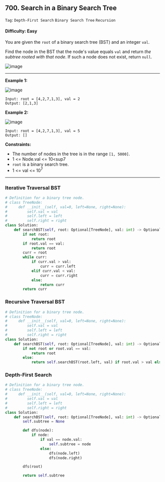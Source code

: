 ## 700. Search in a Binary Search Tree

```Tag```: ```Depth-First Search``` ```Binary Search Tree``` ```Recursion```

#### Difficulty: Easy

You are given the ```root``` of a binary search tree (BST) and an integer ```val```.

Find the node in the BST that the node's value equals ```val``` and return _the subtree rooted with that node_. If such a node does not exist, return ```null```.

![image](https://user-images.githubusercontent.com/35042430/215680878-adfe86e7-502f-4f8b-86dc-a2ef4ed99a40.png)

---

__Example 1:__

![image](https://assets.leetcode.com/uploads/2021/01/12/tree1.jpg)
```
Input: root = [4,2,7,1,3], val = 2
Output: [2,1,3]
```

__Example 2:__

![image](https://assets.leetcode.com/uploads/2021/01/12/tree2.jpg)
```
Input: root = [4,2,7,1,3], val = 5
Output: []
```

__Constraints:__

- The number of nodes in the tree is in the range ```[1, 5000]```.
- 1 <= Node.val <= 10<sup7</sup>
- ```root``` is a binary search tree.
- 1 <= val <= 10<sup>7</sup>

---

### Iterative Traversal BST
 
```Python
# Definition for a binary tree node.
# class TreeNode:
#     def __init__(self, val=0, left=None, right=None):
#         self.val = val
#         self.left = left
#         self.right = right
class Solution:
    def searchBST(self, root: Optional[TreeNode], val: int) -> Optional[TreeNode]:
        if not root:
            return root
        if root.val == val:
            return root
        curr = root
        while curr:
            if curr.val > val:
                curr = curr.left
            elif curr.val < val:
                curr = curr.right
            else:
                return curr
        return curr
```


### Recursive Traversal BST

```Python
# Definition for a binary tree node.
# class TreeNode:
#     def __init__(self, val=0, left=None, right=None):
#         self.val = val
#         self.left = left
#         self.right = right
class Solution:
    def searchBST(self, root: Optional[TreeNode], val: int) -> Optional[TreeNode]:
        if not root or root.val == val:
            return root
        else:
            return self.searchBST(root.left, val) if root.val > val else self.searchBST(root.right, val)
```

### Depth-First Search

```Python
# Definition for a binary tree node.
# class TreeNode:
#     def __init__(self, val=0, left=None, right=None):
#         self.val = val
#         self.left = left
#         self.right = right
class Solution:
    def searchBST(self, root: Optional[TreeNode], val: int) -> Optional[TreeNode]:
        self.subtree = None

        def dfs(node):
            if node:
                if val == node.val:
                    self.subtree = node
                else:
                    dfs(node.left)
                    dfs(node.right)

        dfs(root)

        return self.subtree
```
                
